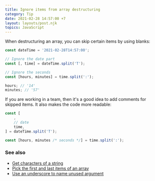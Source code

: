 ```yaml
---
title: Ignore items from array destructuring
category: Tip
date: 2021-02-28 14:57:00 +7
layout: layouts/post.njk
topics: JavaScript
---
```


When destructuring an array, you can skip certain items by using blanks:

```js
const dateTime = '2021-02-28T14:57:00';

// Ignore the date part
const [, time] = dateTime.split('T');

// Ignore the seconds
const [hours, minutes] = time.split(':');

hours; // '14'
minutes; // '57'
```

If you are working in a team, then it's a good idea to add comments for skipped items. It also makes the code more readable:

```js
const [
    ,
    // date
    time,
] = dateTime.split('T');

const [hours, minutes /* seconds */] = time.split(':');
```

### See also

-   [Get characters of a string](/get-characters-of-a-string.html)
-   [Pick the first and last items of an array](/pick-the-first-and-last-items-of-an-array.html)
-   [Use an underscore to name unused argument](/use-an-underscore-to-name-unused-argument.html)
